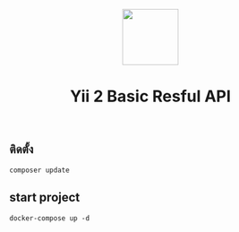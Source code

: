 <p align="center">
    <a href="https://github.com/yiisoft" target="_blank">
        <img src="https://avatars0.githubusercontent.com/u/993323" height="100px">
    </a>
    <h1 align="center">Yii 2 Basic Resful API</h1>
    <br>
</p>

ติดตั้ง
-------------------
~~~
composer update
~~~

start project
------------
~~~
docker-compose up -d
~~~

